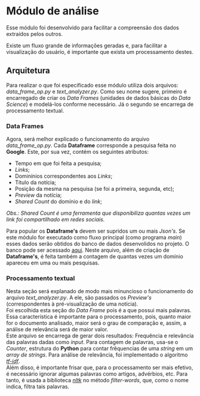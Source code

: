 # Módulo de análise
Esse módulo foi desenvolvido para facilitar a compreensão dos dados extraídos pelos outros.

Existe um fluxo grande de informações geradas e, para facilitar a 
visualização do usuário, é importante que exista um processamento destes.

## Arquitetura
Para realizar o que foi especificado esse módulo utiliza dois arquivos: *data_frame_op.py* e *text_analyzer.py*. Como seu nome sugere, primeiro é encarregado de criar os *Data Frames* (unidades de dados básicas do *Data Science*) e modelá-los conforme necessário. Já o segundo se encarrega de processamento textual.

### Data Frames
Agora, será melhor explicado o funcionamento do arquivo *data_frame_op.py*.
Cada **Dataframe** corresponde a pesquisa feita no **Google**. 
Este, por sua vez, contém os seguintes atributos: 
- Tempo em que foi feita a pesquisa;
- *Links*;
- Dominínios correspondentes aos *Links*;
- Título da notícia;
- Posição da mesma na pesquisa (se foi a primeira, segunda, etc);
- *Preview* da notícia;
- *Shared Count* do domínio e do *link*;

*Obs.: Shared Count é uma ferramenta que disponibiliza quantas vezes um link foi compartilhado em redes sociais.*

Para popular os **Dataframe's** devem ser supridos um ou mais *Json's*. Se este módulo for executado como fluxo principal (como programa *main*) esses dados serão obtidos do banco de dados desenvolidos no projeto.
O banco pode ser acessado [aqui](Observatorio-google.herokuapp.com).
Neste arquivo, além de criação de **Dataframe's**, é feita também a contagem de quantas vezes um domínio apareceu em uma ou mais pesquisas.

### Processamento textual
Nesta seção será explanado de modo mais minuncioso o funcionamento do arquivo *text_analyzer.py*. 
A ele, são passados os *Preview's* (correspondentes à pré-visualização de uma notícia).  
Foi escolhida esta seção do *Data Frame* pois é a que possui mais palavras. Essa característica é 
importante para o processamento, pois, quanto maior for o documento analisado, maior será o grau de 
comparação e, assim, a análise de relevância será de maior valor.  
Este arquivo se encarrega de gerar dois resultados: Frequência e relevância das palavras dadas como 
*input*. Para contagem de palavras, usa-se o *Counter*, estrutura do **Python** para contar frêquencias de 
uma *string* em um *array de strings*. Para análise de relevância, foi implementado o algoritmo [*tf-idf*](https://en.wikipedia.org/wiki/Tf%E2%80%93idf).  
Além disso, é importante frisar que, para o processamento ser mais efetivo, é necessário ignorar algumas 
palavras como artigos, advérbios, etc. Para tanto, é usada a biblioteca [*nltk*](https://www.nltk.org/) 
no método *filter-words*, que, como o nome indica, filtra tais palavras.